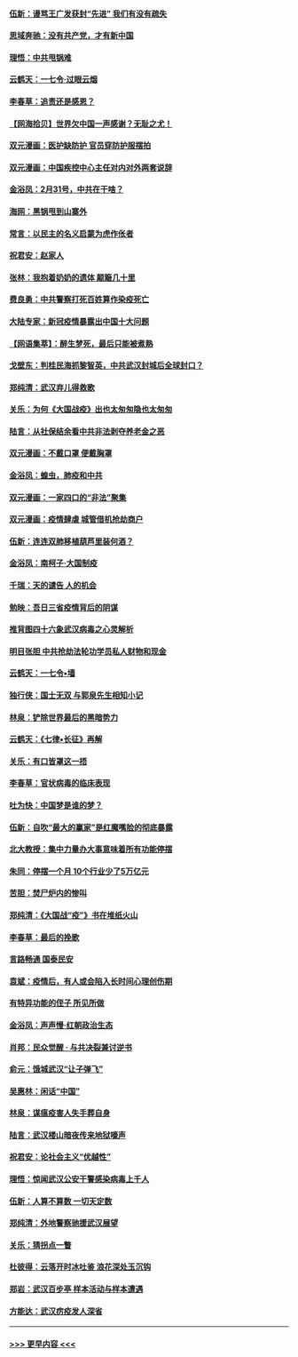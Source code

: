 #### [伍新：谩骂王广发获封“先进” 我们有没有疏失](../pages/nsc993/n11926101.md?t=03091603) 
#### [思域奔驰：没有共产党，才有新中国](../pages/nsc993/n11926058.md?t=03091603) 
#### [理悟：中共甩锅难](../pages/nsc993/n11925355.md?t=03091603) 
#### [云鹤天：一七令·过眼云烟](../pages/nsc993/n11925284.md?t=03091603) 
#### [李春草：追责还是感恩？](../pages/nsc993/n11925274.md?t=03091603) 
#### [【网海拾贝】世界欠中国一声感谢？无耻之尤！](../pages/nsc993/n11925239.md?t=03091603) 
#### [双元漫画：医护缺防护 官员穿防护服摆拍](../pages/nsc993/n11923899.md?t=03091603) 
#### [双元漫画：中国疾控中心主任对内对外两套说辞](../pages/nsc993/n11921994.md?t=03091603) 
#### [金浴凤：2月31号，中共在干啥？](../pages/nsc993/n11922706.md?t=03091603) 
#### [海网：黑锅甩到山寨外](../pages/nsc993/n11922688.md?t=03091603) 
#### [常言：以民主的名义启蒙为虎作伥者](../pages/nsc993/n11922217.md?t=03091603) 
#### [祝君安：赵家人](../pages/nsc993/n11922209.md?t=03091603) 
#### [张林：我抱着奶奶的遗体 颠簸几十里](../pages/nsc993/n11920945.md?t=03091603) 
#### [费良勇：中共警察打死百姓算作染疫死亡](../pages/nsc993/n11919264.md?t=03091603) 
#### [大陆专家：新冠疫情暴露出中国十大问题](../pages/nsc993/n11919187.md?t=03091603) 
#### [【网语集萃】：醉生梦死，最后只能被煮熟](../pages/nsc993/n11918994.md?t=03091603) 
#### [戈壁东：判桂民海抓黎智英，中共武汉封城后全球封口？](../pages/nsc993/n11917982.md?t=03091603) 
#### [郑纯清：武汉弃儿得救歌](../pages/nsc993/n11917881.md?t=03091603) 
#### [关乐：为何《大国战疫》出也太匆匆隐也太匆匆](../pages/nsc993/n11917792.md?t=03091603) 
#### [陆言：从社保结余看中共非法剥夺养老金之恶](../pages/nsc993/n11917084.md?t=03091603) 
#### [双元漫画：不戴口罩 便戴胸罩](../pages/nsc993/n11916447.md?t=03091603) 
#### [金浴凤：蝗虫，肺疫和中共](../pages/nsc993/n11916904.md?t=03091603) 
#### [双元漫画：一家四口的“非法”聚集](../pages/nsc993/n11916378.md?t=03091603) 
#### [双元漫画：疫情肆虐 城管借机抢劫商户](../pages/nsc993/n11916310.md?t=03091603) 
#### [伍新：连连双肺移植葫芦里装何酒？](../pages/nsc993/n11913667.md?t=03091603) 
#### [金浴凤：南柯子·大国制疫](../pages/nsc993/n11913657.md?t=03091603) 
#### [千瑞：天的谴告  人的机会](../pages/nsc993/n11913309.md?t=03091603) 
#### [勉映：吾日三省疫情背后的阴谋](../pages/nsc993/n11913079.md?t=03091603) 
#### [推背图四十六象武汉病毒之心灵解析](../pages/nsc993/n11911761.md?t=03091603) 
#### [明目张胆 中共抢劫法轮功学员私人财物和现金](../pages/nsc993/n11910262.md?t=03091603) 
#### [云鹤天：一七令▪墙](../pages/nsc993/n11910627.md?t=03091603) 
#### [独行侠：国士无双 与郭泉先生相知小记](../pages/nsc993/n11910613.md?t=03091603) 
#### [林泉：铲除世界最后的黑暗势力](../pages/nsc993/n11909320.md?t=03091603) 
#### [云鹤天：《七律▪长征》再解](../pages/nsc993/n11909327.md?t=03091603) 
#### [关乐：有口皆罩这一捂](../pages/nsc993/n11908393.md?t=03091603) 
#### [李春草：官状病毒的临床表现](../pages/nsc993/n11908339.md?t=03091603) 
#### [吐为快：中国梦是谁的梦？](../pages/nsc993/n11906564.md?t=03091603) 
#### [伍新：自吹“最大的赢家”是红魔嘴脸的彻底暴露](../pages/nsc993/n11906407.md?t=03091603) 
#### [北大教授：集中力量办大事意味着所有功能停摆](../pages/nsc993/n11904800.md?t=03091603) 
#### [朱同：停摆一个月 10个行业少了5万亿元](../pages/nsc993/n11904498.md?t=03091603) 
#### [苦胆：焚尸炉内的惨叫](../pages/nsc993/n11904479.md?t=03091603) 
#### [郑纯清：《大国战“疫”》书在堆纸火山](../pages/nsc993/n11904450.md?t=03091603) 
#### [李春草：最后的挽歌](../pages/nsc993/n11904441.md?t=03091603) 
#### [言路畅通 国泰民安](../pages/nsc993/n11904222.md?t=03091603) 
#### [袁斌：疫情后，有人或会陷入长时间心理创伤期](../pages/nsc993/n11901514.md?t=03091603) 
#### [有特异功能的侄子 所见所做](../pages/nsc993/n11901154.md?t=03091603) 
#### [金浴凤：声声慢‧红朝政治生态](../pages/nsc993/n11899553.md?t=03091603) 
#### [肖邦：民众觉醒 · 与共决裂兼讨逆书](../pages/nsc993/n11898435.md?t=03091603) 
#### [俞元：饿城武汉“让子弹飞”](../pages/nsc993/n11898344.md?t=03091603) 
#### [吴惠林：闲话“中国”](../pages/nsc993/n11898182.md?t=03091603) 
#### [林泉：谋瘟疫害人失手葬自身](../pages/nsc993/n11897892.md?t=03091603) 
#### [陆言：武汉楼山暗夜传来地狱嚎声](../pages/nsc993/n11897033.md?t=03091603) 
#### [祝君安：论社会主义“优越性”](../pages/nsc993/n11897005.md?t=03091603) 
#### [理悟：惊闻武汉公安干警感染病毒上千人](../pages/nsc993/n11896947.md?t=03091603) 
#### [伍新：人算不算数 一切天定数](../pages/nsc993/n11893372.md?t=03091603) 
#### [郑纯清：外地警察驰援武汉展望](../pages/nsc993/n11893115.md?t=03091603) 
#### [关乐：猜拐点一瞥](../pages/nsc993/n11893020.md?t=03091603) 
#### [杜彼得：云落开时冰吐鉴 浪花深处玉沉钩](../pages/nsc993/n11892107.md?t=03091603) 
#### [郑岩：武汉百步亭 样本活动与样本遭遇](../pages/nsc993/n11892310.md?t=03091603) 
#### [方能达：武汉疠疫发人深省](../pages/nsc993/n11891376.md?t=03091603) 

----
#### [ >>> 更早内容 <<< ](../indexes/nsc993-earlier.md)
